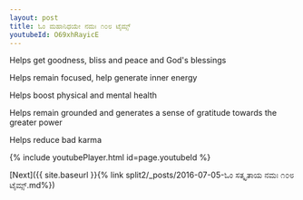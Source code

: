 ```yaml
---
layout: post
title: ಓಂ ಮಹಾನಿಧಯೇ ನಮಃ ೧೦೮ ಟೈಮ್ಸ್
youtubeId: O69xhRayicE
---
```

 
 
Helps get goodness, bliss and peace and God's blessings
 
Helps remain focused, help generate inner energy 
 
Helps boost physical and mental health 
 
Helps remain grounded and generates a sense of gratitude towards the greater power 
 
Helps reduce bad karma
 
 
 
 


{% include youtubePlayer.html id=page.youtubeId %}
 
[Next]({{ site.baseurl }}{% link  split2/_posts/2016-07-05-ಓಂ ಸತ್ಕೃತಾಯ ನಮಃ ೧೦೮ ಟೈಮ್ಸ್.md%})
 
